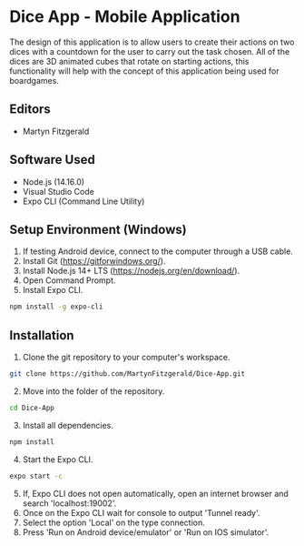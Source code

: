 # Dice App - Mobile Application

The design of this application is to allow users to create their actions on two dices with a countdown for the user to carry out the task chosen. All of the dices are 3D animated cubes that rotate on starting actions, this functionality will help with the concept of this application being used for boardgames.

## Editors
* Martyn Fitzgerald

## Software Used    

* Node.js (14.16.0)
* Visual Studio Code
* Expo CLI (Command Line Utility)

## Setup Environment (Windows)

1. If testing Android device, connect to the computer through a USB cable.
2. Install Git (https://gitforwindows.org/).
3. Install Node.js 14+ LTS (https://nodejs.org/en/download/).
4. Open Command Prompt.
5. Install Expo CLI.
```bash
npm install -g expo-cli
```

## Installation

1. Clone the git repository to your computer's workspace.
```bash
git clone https://github.com/MartynFitzgerald/Dice-App.git
```
2. Move into the folder of the repository.
```bash
cd Dice-App
```
3. Install all dependencies.
```bash
npm install
```
4. Start the Expo CLI.
```bash
expo start -c
```
5. If, Expo CLI does not open automatically, open an internet browser and search 'localhost:19002'.
6. Once on the Expo CLI wait for console to output 'Tunnel ready'.
7. Select the option 'Local' on the type connection.
8. Press 'Run on Android device/emulator' or 'Run on IOS simulator'.
